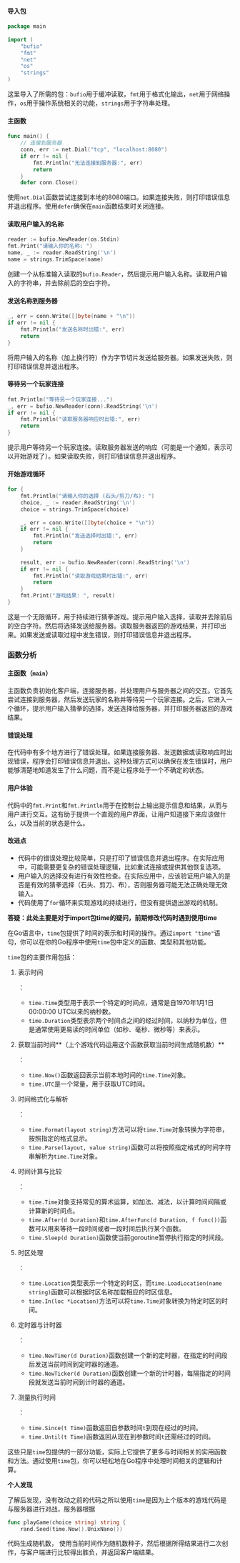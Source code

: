 #### 导入包

```go
package main  
  
import (  
	"bufio"  
	"fmt"  
	"net"  
	"os"  
	"strings"  
)
```

这里导入了所需的包：`bufio`用于缓冲读取，`fmt`用于格式化输出，`net`用于网络操作，`os`用于操作系统相关的功能，`strings`用于字符串处理。

#### 主函数

```go
func main() {  
	// 连接到服务器  
	conn, err := net.Dial("tcp", "localhost:8080")  
	if err != nil {  
		fmt.Println("无法连接到服务器:", err)  
		return  
	}  
	defer conn.Close()
```

使用`net.Dial`函数尝试连接到本地的8080端口。如果连接失败，则打印错误信息并退出程序。使用`defer`确保在`main`函数结束时关闭连接。

#### 读取用户输入的名称

```go
reader := bufio.NewReader(os.Stdin)  
fmt.Print("请输入你的名称: ")  
name, _ := reader.ReadString('\n')  
name = strings.TrimSpace(name)
```

创建一个从标准输入读取的`bufio.Reader`，然后提示用户输入名称。读取用户输入的字符串，并去除前后的空白字符。

#### 发送名称到服务器

```go
_, err = conn.Write([]byte(name + "\n"))  
if err != nil {  
	fmt.Println("发送名称时出错:", err)  
	return  
}
```

将用户输入的名称（加上换行符）作为字节切片发送给服务器。如果发送失败，则打印错误信息并退出程序。

#### 等待另一个玩家连接

```go
fmt.Println("等待另一个玩家连接...")  
_, err = bufio.NewReader(conn).ReadString('\n')  
if err != nil {  
	fmt.Println("读取服务器响应时出错:", err)  
	return  
}
```

提示用户等待另一个玩家连接。读取服务器发送的响应（可能是一个通知，表示可以开始游戏了）。如果读取失败，则打印错误信息并退出程序。

#### 开始游戏循环

```go
for {  
	fmt.Println("请输入你的选择 (石头/剪刀/布): ")  
	choice, _ := reader.ReadString('\n')  
	choice = strings.TrimSpace(choice)  
  
	_, err = conn.Write([]byte(choice + "\n"))  
	if err != nil {  
		fmt.Println("发送选择时出错:", err)  
		return  
	}  
  
	result, err := bufio.NewReader(conn).ReadString('\n')  
	if err != nil {  
		fmt.Println("读取游戏结果时出错:", err)  
		return  
	}  
	fmt.Print("游戏结果: ", result)  
}
```

这是一个无限循环，用于持续进行猜拳游戏。提示用户输入选择，读取并去除前后的空白字符。然后将选择发送给服务器。读取服务器返回的游戏结果，并打印出来。如果发送或读取过程中发生错误，则打印错误信息并退出程序。

### 函数分析

#### 主函数（`main`）

主函数负责初始化客户端，连接服务器，并处理用户与服务器之间的交互。它首先尝试连接到服务器，然后发送玩家的名称并等待另一个玩家连接。之后，它进入一个循环，提示用户输入猜拳的选择，发送选择给服务器，并打印服务器返回的游戏结果。

#### 错误处理

在代码中有多个地方进行了错误处理。如果连接服务器、发送数据或读取响应时出现错误，程序会打印错误信息并退出。这种处理方式可以确保在发生错误时，用户能够清楚地知道发生了什么问题，而不是让程序处于一个不确定的状态。

#### 用户体验

代码中的`fmt.Print`和`fmt.Println`用于在控制台上输出提示信息和结果，从而与用户进行交互。这有助于提供一个直观的用户界面，让用户知道接下来应该做什么，以及当前的状态是什么。

#### 改进点

- 代码中的错误处理比较简单，只是打印了错误信息并退出程序。在实际应用中，可能需要更复杂的错误处理逻辑，比如重试连接或提供其他恢复选项。
- 用户输入的选择没有进行有效性检查。在实际应用中，应该验证用户输入的是否是有效的猜拳选择（石头、剪刀、布），否则服务器可能无法正确处理无效输入。
- 代码使用了`for`循环来实现游戏的持续进行，但没有提供退出游戏的机制。



**答疑：此处主要是对于import包time的疑问，前期修改代码时遇到使用time**

在Go语言中，`time`包提供了时间的表示和时间的操作。通过`import "time"`语句，你可以在你的Go程序中使用`time`包中定义的函数、类型和其他功能。

`time`包的主要作用包括：

1. 表示时间

   ：

   - `time.Time`类型用于表示一个特定的时间点，通常是自1970年1月1日00:00:00 UTC以来的纳秒数。
   - `time.Duration`类型表示两个时间点之间的经过时间，以纳秒为单位，但是通常使用更易读的时间单位（如秒、毫秒、微秒等）来表示。

2. 获取当前时间**（上个游戏代码运用这个函数获取当前时间生成随机数）**

   ：

   - `time.Now()`函数返回表示当前本地时间的`time.Time`对象。
   - `time.UTC`是一个常量，用于获取UTC时间。

3. 时间格式化与解析

   ：

   - `time.Format(layout string)`方法可以将`time.Time`对象转换为字符串，按照指定的格式显示。
   - `time.Parse(layout, value string)`函数可以将按照指定格式的时间字符串解析为`time.Time`对象。

4. 时间计算与比较

   ：

   - `time.Time`对象支持常见的算术运算，如加法、减法，以计算时间间隔或计算新的时间点。
   - `time.After(d Duration)`和`time.AfterFunc(d Duration, f func())`函数可以用来等待一段时间或者一段时间后执行某个函数。
   - `time.Sleep(d Duration)`函数使当前goroutine暂停执行指定的时间段。

5. 时区处理

   ：

   - `time.Location`类型表示一个特定的时区，而`time.LoadLocation(name string)`函数可以根据时区名称加载相应的时区信息。
   - `time.In(loc *Location)`方法可以将`time.Time`对象转换为特定时区的时间。

6. 定时器与计时器

   ：

   - `time.NewTimer(d Duration)`函数创建一个新的定时器，在指定的时间段后发送当前时间到定时器的通道。
   - `time.NewTicker(d Duration)`函数创建一个新的计时器，每隔指定的时间段就发送当前时间到计时器的通道。

7. 测量执行时间

   ：

   - `time.Since(t Time)`函数返回自参数时间`t`到现在经过的时间。
   - `time.Until(t Time)`函数返回从现在到参数时间`t`还需经过的时间。

这些只是`time`包提供的一部分功能，实际上它提供了更多与时间相关的实用函数和方法。通过使用`time`包，你可以轻松地在Go程序中处理时间相关的逻辑和计算。

**个人发现**

了解后发现，没有改动之前的代码之所以使用`time`是因为上个版本的游戏代码是与服务器进行对战，服务器根据

```go
func playGame(choice string) string {  
    rand.Seed(time.Now().UnixNano())
```

代码生成随机数， 使用当前时间作为随机数种子，然后根据所得结果进行二次创作，与客户端进行比较得出胜负，并返回客户端结果。